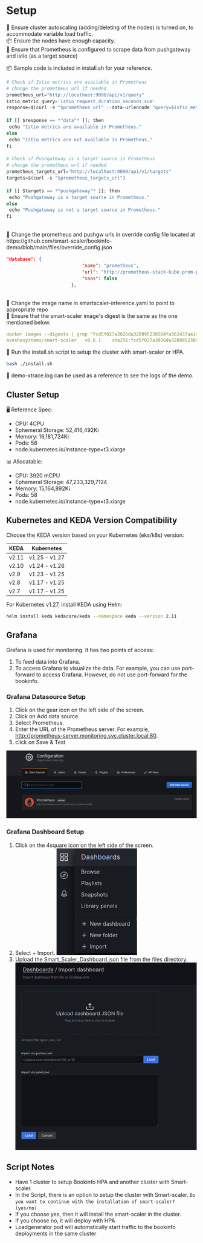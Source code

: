 # Setup

🚀 Ensure cluster autoscaling (adding/deleting of the nodes) is turned on, to accommodate variable load traffic.
<br>
📦 Ensure the nodes have enough capacity.
<br>
🎯 Ensure that Prometheus is configured to scrape data from pushgateway and istio (as a target source)

📦 Sample code is included in install.sh for your reference.

```python
# Check if Istio metrics are available in Prometheus
# change the prometheus url if needed
prometheus_url="http://localhost:9090/api/v1/query"
istio_metric_query='istio_request_duration_seconds_sum'
response=$(curl -s "$prometheus_url" --data-urlencode "query=$istio_metric_query")

if [[ $response == *"data"* ]]; then
 echo "Istio metrics are available in Prometheus."
else
 echo "Istio metrics are not available in Prometheus."
fi

# Check if Pushgateway is a target source in Prometheus
# change the prometheus url if needed
prometheus_targets_url="http://localhost:9090/api/v1/targets"
targets=$(curl -s "$prometheus_targets_url")

if [[ $targets == *"pushgateway"* ]]; then
 echo "Pushgateway is a target source in Prometheus."
else
 echo "Pushgateway is not a target source in Prometheus."
fi
```

<br>
🔗 Change the prometheus and pushgw urls in override config file located at https://github.com/smart-scaler/bookinfo-demo/blob/main/files/override_config.json

```json
"database": {
                            "name": "prometheus",
                            "url": "http://prometheus-stack-kube-prom-prometheus.monitoring.svc.cluster.local:9090",
                            "saas": false
                        },
```

<br>
🔗 Change the image name in smartscaler-inference.yaml to point to appropriate repo

<br>
🔗 Ensure that the smart-scaler image's digest is the same as the one mentioned below.

```yaml
docker images --digests | grep "fcd5f027a3026da320095238504fa362437aa146f6b3618731c1ed224816ef9b"
aveshasystems/smart-scaler   v0.6.1    sha256:fcd5f027a3026da320095238504fa362437aa146f6b3618731c1ed224816ef9b   63f9d6629b3b   3 hours ago    5.49GB
```

🚀 Run the install.sh script to setup the cluster with smart-scaler or HPA.

```bash
bash ./install.sh
```

🔗 demo-xtrace.log can be used as a reference to see the logs of the demo.

## Cluster Setup

🖥️ Reference Spec:

- CPU: 4CPU
- Ephemeral Storage: 52,416,492Ki
- Memory: 16,181,724Ki
- Pods: 58
- node.kubernetes.io/instance-type=t3.xlarge

📊 Allocatable:

- CPU: 3920 mCPU
- Ephemeral Storage: 47,233,329,7124
- Memory: 15,164,892Ki
- Pods: 58
- node.kubernetes.io/instance-type=t3.xlarge

## Kubernetes and KEDA Version Compatibility

Choose the KEDA version based on your Kubernetes (eks/k8s) version:

| KEDA  | Kubernetes    |
| ----- | ------------- |
| v2.11 | v1.25 - v1.27 |
| v2.10 | v1.24 - v1.26 |
| v2.9  | v1.23 - v1.25 |
| v2.8  | v1.17 - v1.25 |
| v2.7  | v1.17 - v1.25 |

For Kubernetes v1.27, install KEDA using Helm:

```bash
helm install keda kedacore/keda --namespace keda --version 2.11
```

## Grafana

Grafana is used for monitoring. It has two points of access:

1. To feed data into Grafana.
2. To access Grafana to visualize the data.
   For example, you can use port-forward to access Grafana. However, do not use port-forward for the bookinfo.

### Grafana Datasource Setup

1. Click on the gear icon on the left side of the screen.
2. Click on Add data source.
3. Select Prometheus.
4. Enter the URL of the Prometheus server. For example, http://prometheus-server.monitoring.svc.cluster.local:80.
5. click on Save & Test

![Image Description](./files/add-data-source.png)

### Grafana Dashboard Setup

1. Click on the 4square icon on the left side of the screen.
2. Select + Import.
   ![Image Description](./files/import-dashboard.png)
3. Upload the Smart_Scaler_Dashboard.json file from the files directory.
   ![Image Description](./files/upload_dashboard.png)

## Script Notes

- Have 1 cluster to setup Bookinfo HPA and another cluster with Smart-scaler.
- In the Script, there is an option to setup the cluster with Smart-scaler.
  `Do you want to continue with the installation of smart-scaler? (yes/no)`
- If you choose yes, then it will install the smart-scaler in the cluster.
- If you choose no, it will deploy with HPA
- Loadgenerator pod will automatically start traffic to the bookinfo deployments in the same cluster
